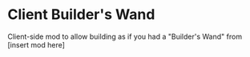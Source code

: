 # Client Builder's Wand

Client-side mod to allow building as if you had a "Builder's Wand" from [insert mod here]
